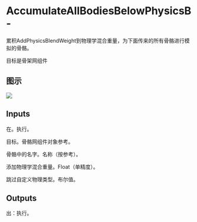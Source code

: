 # AccumulateAllBodiesBelowPhysicsB-

累积AddPhysicsBlendWeight到物理学混合重量，为下面传来的所有骨骼进行模拟的骨骼。

目标是骨架网组件

## 图示

![]($-20221218-20203100.png)

## Inputs

在。执行。

目标。骨骼网组件对象参考。

骨骼中的名字。名称（按参考）。

添加物理学混合重量。Float（单精度）。

跳过自定义物理类型。布尔值。  

## Outputs

出：执行。

